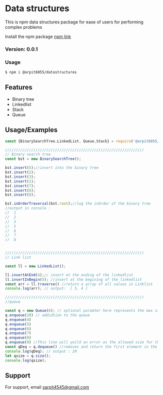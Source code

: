 # Data structures

This is npm data structures package for ease of users for performing complex
problems

Install the npm package [npm link](https://www.npmjs.com/package/@arpit6055/datastructure)

### Version: 0.0.1

### Usage

```sh
$ npm i @arpit6055/datastructures
```


## Features

- Binary tree
- Linkedlist
- Stack
- Queue

## Usage/Examples

```javascript
const {BinarySearchTree,LinkedList, Queue,Stack} = require('@arpit6055/datastructure');

////////////////////////////////////////////////////////////////
// Binary search tree
const bst = new BinarySearchTree();

bst.insert(5);//insert into the binary tree
bst.insert(2);
bst.insert(3);
bst.insert(1);
bst.insert(7);
bst.insert(6);
bst.insert(8);

bst.inOrderTraversal(bst.root);//log the inOrder of the binary tree
//output in console :
//  1
//  2
//  3
//  5
//  6
//  7
//  8


////////////////////////////////////////////////////////////////
// Link list

const ll = new LinkedList();

ll.insertAtEnd(4);// insert at the ending of the linkedlist
ll.insertInBegin(5); //insert at the begining of the linkedlist
const arr = ll.traverse() //return a array of all values in Linklist
console.log(arr); // output:  [ 5, 4 ]

////////////////////////////////////////////////////////////////
//queue

const q = new Queue(6); // optional paramter here represents the max size allowed for the queue
q.enqueue(20) // addidtion to the queue
q.enqueue(4)
q.enqueue(5)
q.enqueue(6)
q.enqueue(7)
q.enqueue(8)
q.enqueue(9) //This line will yeild an error as the allowed size for the queue is 6
const qDeq = q.dequeue() //removes and return the first element in the queue
console.log(qDeq); // output : 20
let qsize = q.size();
console.log(qsize);
```


## Support

For support, email sarpit4545@gmail.com

